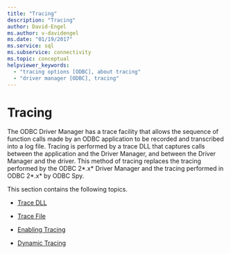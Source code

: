 ```yaml
---
title: "Tracing"
description: "Tracing"
author: David-Engel
ms.author: v-davidengel
ms.date: "01/19/2017"
ms.service: sql
ms.subservice: connectivity
ms.topic: conceptual
helpviewer_keywords:
  - "tracing options [ODBC], about tracing"
  - "driver manager [ODBC], tracing"
---
```

# Tracing
The ODBC Driver Manager has a trace facility that allows the sequence of function calls made by an ODBC application to be recorded and transcribed into a log file. Tracing is performed by a trace DLL that captures calls between the application and the Driver Manager, and between the Driver Manager and the driver. This method of tracing replaces the tracing performed by the ODBC 2*.x* Driver Manager and the tracing performed in ODBC 2*.x* by ODBC Spy.  
  
 This section contains the following topics.  
  
-   [Trace DLL](../../../odbc/reference/develop-app/trace-dll.md)  
  
-   [Trace File](../../../odbc/reference/develop-app/trace-file.md)  
  
-   [Enabling Tracing](../../../odbc/reference/develop-app/enabling-tracing.md)  
  
-   [Dynamic Tracing](../../../odbc/reference/develop-app/dynamic-tracing.md)
